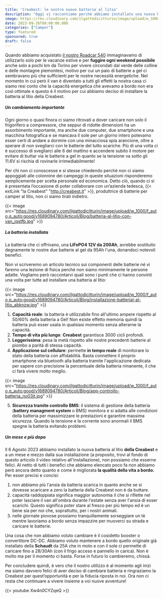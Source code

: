 ```yaml
---
title: 'Creabest: le nostre nuove batterie al litio'
description: "Oggi vi raccontiamo perché abbiamo installato una nuova batteria al litio a bordo del nostro van"
image: https://res.cloudinary.com/ilgattodicitturin/image/upload/w_1000/f_auto,q_auto:good/v1689874010/Articoli/Blog/creabest-batteria-litio_d5gxaf.jpg
date: 2023-09-26T08:00:00.000
categories: ["Camper"]
type: featured
sponsored: true
draft: false
---
```


Quando abbiamo acquistato [il nostro Roadcar 540](/van) immaginavamo di utilizzarlo solo per le vacanze estive e per **fuggire ogni weekend possibile** anche solo a pochi km da Torino per vivere circondati dal verde delle colline e delle montagne piemontesi, motivo per cui un paio di batterie a gel ci sembravano più che sufficienti per le nostre necessità energetiche. Nel momento in cui però il van è diventato a tutti gli effetti la nostra casa ci siamo resi conto che la capacità energetica che avevamo a bordo non era così ottimale e questo è il motivo per cui abbiamo deciso di installare la batteria al litio della Creabest.

##### Un cambiamento importante

Ogni giorno o quasi finora ci siamo ritrovati a dover caricare non solo il frigorifero a compressore, che seppur di ridotte dimensioni ha un assorbimento importante, ma anche due computer, due smartphone e una macchina fotografica e se mancava il sole per un giorno intero potevamo esser certi di andare a dormire con una minacciosa spia arancione, oltre a sperare di non svegliarci con le batterie del tutto scariche. Più di una volta ci è successo di svegliarci alle 6 del mattino e accendere subito il motore per evitare di buttar via le batterie a gel in quanto se la tensione va sotto gli 11.6V si rischia di rovinarle irrimediabilmente! 

Per chi non ci conoscesse e si stesse chiedendo perché non ci siamo appoggiati alle colonnine dei campeggi in queste situazioni risponderemo semplicemente per scelta personale ed economica. 
Detto ciò, quando ci si è presentata l’occasione di poter collaborare con un’azienda tedesca, {{< extLink "la Creabest" "http://creabest.it" >}}, produttrice di batterie per camper al litio, non ci siamo tirati indietro. 

{{< image src="https://res.cloudinary.com/ilgattodicitturin/image/upload/w_1000/f_auto,q_auto:good/v1689094780/Articoli/Blog/batteria-al-litio-con-van_iqstfb.jpg" >}}

##### La batteria installata

La batteria che ci offrivano, una **LiFePO4 12V da 200Ah**, avrebbe sostituito degnamente le nostre due batterie al gel da 95Ah l'una, donandoci notevoli benefici. 

Non vi scriveremo un articolo tecnico sui componenti delle batterie né vi faremo una lezione di fisica perché non siamo minimamente le persone adatte. Vogliamo però raccontarvi quali sono i punti che ci hanno convinti una volta per tutte ad installare una batteria al litio:

{{< image src="https://res.cloudinary.com/ilgattodicitturin/image/upload/w_1000/f_auto,q_auto:good/v1689094780/Articoli/Blog/installazione-batterial-al-litio_abknzw.jpg" >}}

1. **Capacità reale**: la batteria è utilizzabile fino all'ultimo ampere rispetto al 50/60% della batteria a Gel! Non esiste effetto memoria quindi la batteria può esser usata in qualsiasi momento senza alterarne la capacità.
2. **Tempo di vita più lungo**: **Creabest** garantisce 3000 cicli profondi.
3. **Leggerissima**: pesa la metà rispetto alle nostre precedenti batterie al piombo a parità di stessa capacità.
4. **Applicazione sul cellulare**: permette **in tempo reale** di monitorare lo stato della batteria con affidabilità. Basta connettere il proprio smartphone via bluetooth alla batteria tramite l'applicazione dedicata per sapere con precisione la percentuale della batteria rimanente, il che ci farà vivere molto meglio.

{{< image src="https://res.cloudinary.com/ilgattodicitturin/image/upload/w_1000/f_auto,q_auto:good/v1689094780/Articoli/Blog/app-controllo-batteria_no03jt.jpg" >}}

5. **Sicurezza tramite controllo BMS**: il sistema di gestione della batteria (**battery managment system** o BMS) monitora e si adatta alle condizioni della batteria per massimizzare le prestazioni e garantire massima sicurezza. Quando la tensione e la corrente sono anormali il BMS spegne la batteria evitando problemi.

##### Un mese e più dopo

Il 6 Agosto 2023 abbiamo installato la nuova batteria al litio **della Creabest** e a un mese e mezzo dalla sua installazione (a proposito, trovi al fondo di questo articolo il video relativo all'installazione), non possiamo che esserne felici. 
Al netto di tutti i benefici che abbiamo elencato poco fa non abbiamo però ancora detto quanto e come è migliorata **la qualità della vita a bordo.** 
Per esser precisi e concisi:
1. non abbiamo più l'ansia da batteria scarica in quanto anche se si dovesse scaricare a zero la batteria della Creabest non è da buttare.
2. capacità raddoppiata significa maggior autonomia il che si riflette nel poter lasciare il van all'ombra durante l'estate senza aver l'ansia di esser scarichi. Questo significa poter stare al fresco per più tempo ed è un bene sia per noi che, soprattutto, per i nostri animali.
3. nelle giornate piovose possiamo tranquillamente sorseggiare un tè mentre lavoriamo a bordo senza impazzire per muoverci su strada e caricare le batterie.

Una cosa che non abbiamo voluto cambiare è il cosidetto booster o convertitore DC-DC. Abbiamo voluto mantenere a bordo quello originale già installato della **Schaudt** da 25A che in moto e con il sole ci permette di caricare fino a 28/30Ah (con il frigo acceso e pannello in carica). Non è molto ma per il momento ci basta. Forse in futuro lo cambieremo, chissà.

Per concludere quindi, è vero che il nostro utilizzo è al momento agli inizi ma siamo davvero felici di aver deciso di cambiare batteria e ringraziamo la Creabest per quest’opportunità e per la fiducia riposta in noi. 
Ora non ci resta che continuare a vivere insieme a voi nuove avventure! 

{{< youtube Xw4n0CYZqeQ >}}
